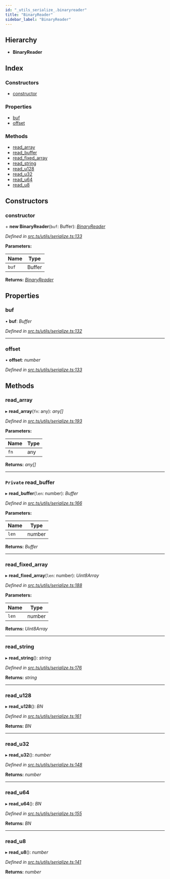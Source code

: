 ```yaml
---
id: "_utils_serialize_.binaryreader"
title: "BinaryReader"
sidebar_label: "BinaryReader"
---
```


## Hierarchy

* **BinaryReader**

## Index

### Constructors

* [constructor](_utils_serialize_.binaryreader.md#constructor)

### Properties

* [buf](_utils_serialize_.binaryreader.md#buf)
* [offset](_utils_serialize_.binaryreader.md#offset)

### Methods

* [read_array](_utils_serialize_.binaryreader.md#read_array)
* [read_buffer](_utils_serialize_.binaryreader.md#private-read_buffer)
* [read_fixed_array](_utils_serialize_.binaryreader.md#read_fixed_array)
* [read_string](_utils_serialize_.binaryreader.md#read_string)
* [read_u128](_utils_serialize_.binaryreader.md#read_u128)
* [read_u32](_utils_serialize_.binaryreader.md#read_u32)
* [read_u64](_utils_serialize_.binaryreader.md#read_u64)
* [read_u8](_utils_serialize_.binaryreader.md#read_u8)

## Constructors

###  constructor

\+ **new BinaryReader**(`buf`: Buffer): *[BinaryReader](_utils_serialize_.binaryreader.md)*

*Defined in [src.ts/utils/serialize.ts:133](https://github.com/nearprotocol/nearlib/blob/2987fdb/src.ts/utils/serialize.ts#L133)*

**Parameters:**

Name | Type |
------ | ------ |
`buf` | Buffer |

**Returns:** *[BinaryReader](_utils_serialize_.binaryreader.md)*

## Properties

###  buf

• **buf**: *Buffer*

*Defined in [src.ts/utils/serialize.ts:132](https://github.com/nearprotocol/nearlib/blob/2987fdb/src.ts/utils/serialize.ts#L132)*

___

###  offset

• **offset**: *number*

*Defined in [src.ts/utils/serialize.ts:133](https://github.com/nearprotocol/nearlib/blob/2987fdb/src.ts/utils/serialize.ts#L133)*

## Methods

###  read_array

▸ **read_array**(`fn`: any): *any[]*

*Defined in [src.ts/utils/serialize.ts:193](https://github.com/nearprotocol/nearlib/blob/2987fdb/src.ts/utils/serialize.ts#L193)*

**Parameters:**

Name | Type |
------ | ------ |
`fn` | any |

**Returns:** *any[]*

___

### `Private` read_buffer

▸ **read_buffer**(`len`: number): *Buffer*

*Defined in [src.ts/utils/serialize.ts:166](https://github.com/nearprotocol/nearlib/blob/2987fdb/src.ts/utils/serialize.ts#L166)*

**Parameters:**

Name | Type |
------ | ------ |
`len` | number |

**Returns:** *Buffer*

___

###  read_fixed_array

▸ **read_fixed_array**(`len`: number): *Uint8Array*

*Defined in [src.ts/utils/serialize.ts:188](https://github.com/nearprotocol/nearlib/blob/2987fdb/src.ts/utils/serialize.ts#L188)*

**Parameters:**

Name | Type |
------ | ------ |
`len` | number |

**Returns:** *Uint8Array*

___

###  read_string

▸ **read_string**(): *string*

*Defined in [src.ts/utils/serialize.ts:176](https://github.com/nearprotocol/nearlib/blob/2987fdb/src.ts/utils/serialize.ts#L176)*

**Returns:** *string*

___

###  read_u128

▸ **read_u128**(): *BN*

*Defined in [src.ts/utils/serialize.ts:161](https://github.com/nearprotocol/nearlib/blob/2987fdb/src.ts/utils/serialize.ts#L161)*

**Returns:** *BN*

___

###  read_u32

▸ **read_u32**(): *number*

*Defined in [src.ts/utils/serialize.ts:148](https://github.com/nearprotocol/nearlib/blob/2987fdb/src.ts/utils/serialize.ts#L148)*

**Returns:** *number*

___

###  read_u64

▸ **read_u64**(): *BN*

*Defined in [src.ts/utils/serialize.ts:155](https://github.com/nearprotocol/nearlib/blob/2987fdb/src.ts/utils/serialize.ts#L155)*

**Returns:** *BN*

___

###  read_u8

▸ **read_u8**(): *number*

*Defined in [src.ts/utils/serialize.ts:141](https://github.com/nearprotocol/nearlib/blob/2987fdb/src.ts/utils/serialize.ts#L141)*

**Returns:** *number*
